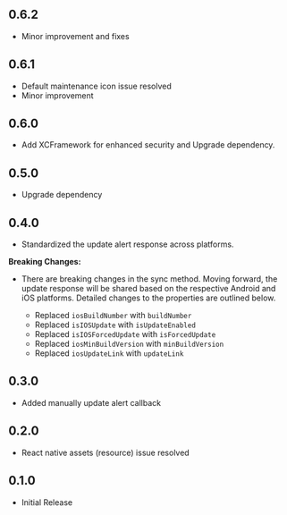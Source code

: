 ## 0.6.2

* Minor improvement and fixes

## 0.6.1

* Default maintenance icon issue resolved
* Minor improvement 

## 0.6.0

* Add XCFramework for enhanced security and Upgrade dependency.

## 0.5.0

* Upgrade dependency

## 0.4.0

* Standardized the update alert response across platforms.

**Breaking Changes:**

* There are breaking changes in the sync method. Moving forward, the update response will be shared based on the respective Android and iOS platforms. Detailed changes to the properties are outlined below.

    * Replaced `iosBuildNumber` with `buildNumber`
    * Replaced `isIOSUpdate` with `isUpdateEnabled`
    * Replaced `isIOSForcedUpdate` with `isForcedUpdate`
    * Replaced `iosMinBuildVersion` with `minBuildVersion`
    * Replaced `iosUpdateLink` with `updateLink`

## 0.3.0

* Added manually update alert callback

## 0.2.0

* React native assets (resource) issue resolved

## 0.1.0

* Initial Release